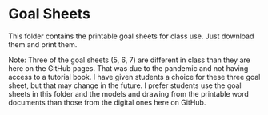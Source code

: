 # Goal Sheets

This folder contains the printable goal sheets for class use.  Just download them and print them.

Note:  Three of the goal sheets (5, 6, 7) are different in class than they are here on the GitHub pages.  That was due to the pandemic and not having access to a tutorial book.  I have given students a choice for these three goal sheet, but that may change in the future.  I prefer students use the goal sheets in this folder and the models and drawing from the printable word documents than those from the digital ones here on GitHub.
